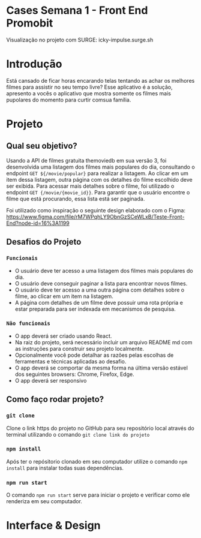 # Cases Semana 1 - Front End Promobit

Visualização no projeto com SURGE: icky-impulse.surge.sh

# Introdução

Está cansado de ficar horas encarando telas tentando as achar os melhores filmes para assistir no seu tempo livre? Esse aplicativo é a solução, apresento a vocês o aplicativo que mostra somente os filmes mais pupolares do momento para curtir comsua família.

# Projeto

## Qual seu objetivo?

Usando a API de filmes gratuita themoviedb em sua versão 3, foi desenvolvida uma listagem dos filmes mais populares do dia, consultando o endpoint `GET ${/movie/popular}` para realizar a listagem. Ao clicar em um item dessa listagem, outra página com os detalhes do filme escolhido deve ser exibida. Para acessar mais detalhes sobre o filme, foi utilizado o endpoint `GET {/movie/{movie_id}}`. Para garantir que o usuário encontre o filme que está procurando, essa lista está ser paginada.

Foi utilizado como inspiração o seguinte design elaborado com o Figma:
https://www.figma.com/file/rM7WPqhLY9ObnGzSCeWLxB/Teste-Front-End?node-id=16%3A1199

## Desafios do Projeto

### `Funcionais`

* O usuário deve ter acesso a uma listagem dos filmes mais populares do dia.
* O usuário deve conseguir paginar a lista para encontrar novos filmes.
* O usuário deve ter acesso a uma outra página com detalhes sobre o filme, ao clicar em um item na listagem.
* A página com detalhes de um filme deve possuir uma rota própria e estar preparada para ser indexada em mecanismos de pesquisa.

### `Não funcionais`

* O app deverá ser criado usando React.
* Na raiz do projeto, será necessário incluir um arquivo README md com as instruções para construir seu projeto localmente.
* Opcionalmente você pode detalhar as razões pelas escolhas de ferramentas e técnicas aplicadas ao desafio.
* O app deverá se comportar da mesma forma na última versão estável dos seguintes browsers: Chrome, Firefox, Edge.
* O app deverá ser responsivo

## Como faço rodar projeto?
### `git clone`

Clone o link https do projeto no GitHub para seu repositório local através do terminal utilizando o comando `git clone link do projeto`

### `npm install`

Após ter o repósitorio clonado em seu computador utilize o comando `npm install` para instalar todas suas dependências.

### `npm run start`

O comando `npm run start` serve para iniciar o projeto e verificar como ele renderiza em seu computador.

# Interface & Design


